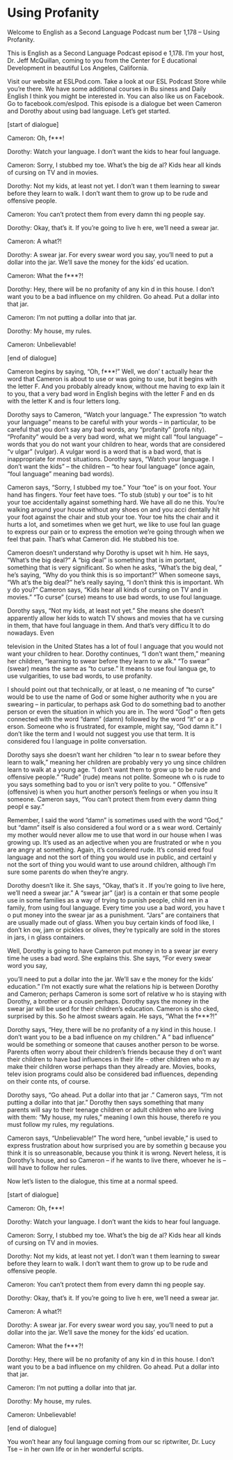 # Using Profanity

Welcome to English as a Second Language Podcast num ber 1,178 – Using Profanity.

This is English as a Second Language Podcast episod e 1,178. I’m your host, Dr. Jeff McQuillan, coming to you from the Center for E ducational Development in beautiful Los Angeles, California.

Visit our website at ESLPod.com. Take a look at our  ESL Podcast Store while you’re there. We have some additional courses in Bu siness and Daily English I think you might be interested in. You can also like  us on Facebook. Go to facebook.com/eslpod. This episode is a dialogue bet ween Cameron and Dorothy about using bad language. Let’s get started.

[start of dialogue]

Cameron: Oh, f***!

Dorothy: Watch your language. I don’t want the kids  to hear foul language.

Cameron: Sorry, I stubbed my toe. What’s the big de al? Kids hear all kinds of cursing on TV and in movies.

Dorothy: Not my kids, at least not yet. I don’t wan t them learning to swear before they learn to walk. I don’t want them to grow up to  be rude and offensive people.

Cameron: You can’t protect them from every damn thi ng people say.

Dorothy: Okay, that’s it. If you’re going to live h ere, we’ll need a swear jar.

Cameron: A what?!

Dorothy: A swear jar. For every swear word you say,  you’ll need to put a dollar into the jar. We’ll save the money for the kids’ ed ucation.

Cameron: What the f***?!

Dorothy: Hey, there will be no profanity of any kin d in this house. I don’t want you to be a bad influence on my children. Go ahead. Put  a dollar into that jar.

Cameron: I’m not putting a dollar into that jar.

 Dorothy: My house, my rules.

Cameron: Unbelievable!

[end of dialogue]

Cameron begins by saying, “Oh, f***!” Well, we don’ t actually hear the word that Cameron is about to use or was going to use, but it  begins with the letter F. And you probably already know, without me having to exp lain it to you, that a very bad word in English begins with the letter F and en ds with the letter K and is four letters long.

Dorothy says to Cameron, “Watch your language.” The  expression “to watch your language” means to be careful with your words – in particular, to be careful that you don’t say any bad words, any “profanity” (profa nity). “Profanity” would be a very bad word, what we might call “foul language” –  words that you do not want your children to hear, words that are considered “v ulgar” (vulgar). A vulgar word is a word that is a bad word, that is inappropriate  for most situations. Dorothy says, “Watch your language. I don’t want the kids” – the children – “to hear foul language” (once again, “foul language” meaning bad words).

Cameron says, “Sorry, I stubbed my toe.” Your “toe”  is on your foot. Your hand has fingers. Your feet have toes. “To stub (stub) y our toe” is to hit your toe accidentally against something hard. We have all do ne this. You’re walking around your house without any shoes on and you acci dentally hit your foot against the chair and stub your toe. Your toe hits the chair and it hurts a lot, and sometimes when we get hurt, we like to use foul lan guage to express our pain or to express the emotion we’re going through when we feel that pain. That’s what Cameron did. He stubbed his toe.

Cameron doesn’t understand why Dorothy is upset wit h him. He says, “What’s the big deal?” A “big deal” is something that is im portant, something that is very significant. So when he asks, “What’s the big deal, ” he’s saying, “Why do you think this is so important?” When someone says, “Wh at’s the big deal?” he’s really saying, “I don’t think this is important. Wh y do you?” Cameron says, “Kids hear all kinds of cursing on TV and in movies.” “To  curse” (curse) means to use bad words, to use foul language.

Dorothy says, “Not my kids, at least not yet.” She means she doesn’t apparently allow her kids to watch TV shows and movies that ha ve cursing in them, that have foul language in them. And that’s very difficu lt to do nowadays. Even

television in the United States has a lot of foul l anguage that you would not want your children to hear. Dorothy continues, “I don’t want them,” meaning her children, “learning to swear before they learn to w alk.” “To swear” (swear) means the same as “to curse.” It means to use foul langua ge, to use vulgarities, to use bad words, to use profanity.

I should point out that technically, or at least, o ne meaning of “to curse” would be to use the name of God or some higher authority whe n you are swearing – in particular, to perhaps ask God to do something bad to another person or even the situation in which you are in. The word “God” o ften gets connected with the word “damn” (damn) followed by the word “it” or a p erson. Someone who is frustrated, for example, might say, “God damn it.” I don’t like the term and I would not suggest you use that term. It is considered fou l language in polite conversation.

Dorothy says she doesn’t want her children “to lear n to swear before they learn to walk,” meaning her children are probably very yo ung since children learn to walk at a young age. “I don’t want them to grow up to be rude and offensive people.” “Rude” (rude) means not polite. Someone wh o is rude to you says something bad to you or isn’t very polite to you. “ Offensive” (offensive) is when you hurt another person’s feelings or when you insu lt someone. Cameron says, “You can’t protect them from every damn thing peopl e say.”

Remember, I said the word “damn” is sometimes used with the word “God,” but “damn” itself is also considered a foul word or a s wear word. Certainly my mother would never allow me to use that word in our house when I was growing up. It’s used as an adjective when you are frustrated or whe n you are angry at something. Again, it’s considered rude. It’s consid ered foul language and not the sort of thing you would use in public, and certainl y not the sort of thing you would want to use around children, although I’m sure some  parents do when they’re angry.

Dorothy doesn’t like it. She says, “Okay, that’s it . If you’re going to live here, we’ll need a swear jar.” A “swear jar” (jar) is a contain er that some people use in some families as a way of trying to punish people, child ren in a family, from using foul language. Every time you use a bad word, you have t o put money into the swear jar as a punishment. “Jars” are containers that are  usually made out of glass. When you buy certain kinds of food like, I don’t kn ow, jam or pickles or olives, they’re typically are sold in the stores in jars, i n glass containers.

Well, Dorothy is going to have Cameron put money in to a swear jar every time he uses a bad word. She explains this. She says, “For every swear word you say,

you’ll need to put a dollar into the jar. We’ll sav e the money for the kids’ education.” I’m not exactly sure what the relations hip is between Dorothy and Cameron; perhaps Cameron is some sort of relative w ho is staying with Dorothy, a brother or a cousin perhaps. Dorothy says the money in the swear jar will be used for their children’s education. Cameron is sho cked, surprised by this. So he almost swears again. He says, “What the f***?!”

Dorothy says, “Hey, there will be no profanity of a ny kind in this house. I don’t want you to be a bad influence on my children.” A “ bad influence” would be something or someone that causes another person to be worse. Parents often worry about their children’s friends because they d on’t want their children to have bad influences in their life – other children who m ay make their children worse perhaps than they already are. Movies, books, telev ision programs could also be considered bad influences, depending on their conte nts, of course.

Dorothy says, “Go ahead. Put a dollar into that jar .” Cameron says, “I’m not putting a dollar into that jar.” Dorothy then says something that many parents will say to their teenage children or adult children who  are living with them: “My house, my rules,” meaning I own this house, therefo re you must follow my rules, my regulations.

Cameron says, “Unbelievable!” The word here, “unbel ievable,” is used to express frustration about how surprised you are by somethin g because you think it is so unreasonable, because you think it is wrong. Nevert heless, it is Dorothy’s house, and so Cameron – if he wants to live there, whoever  he is – will have to follow her rules.

Now let’s listen to the dialogue, this time at a normal speed.

[start of dialogue]

Cameron: Oh, f***!

Dorothy: Watch your language. I don’t want the kids  to hear foul language.

Cameron: Sorry, I stubbed my toe. What’s the big de al? Kids hear all kinds of cursing on TV and in movies.

Dorothy: Not my kids, at least not yet. I don’t wan t them learning to swear before they learn to walk. I don’t want them to grow up to  be rude and offensive people.

Cameron: You can’t protect them from every damn thi ng people say.

 Dorothy: Okay, that’s it. If you’re going to live h ere, we’ll need a swear jar.

Cameron: A what?!

Dorothy: A swear jar. For every swear word you say,  you’ll need to put a dollar into the jar. We’ll save the money for the kids’ ed ucation.

Cameron: What the f***?!

Dorothy: Hey, there will be no profanity of any kin d in this house. I don’t want you to be a bad influence on my children. Go ahead. Put  a dollar into that jar.

Cameron: I’m not putting a dollar into that jar.

Dorothy: My house, my rules.

Cameron: Unbelievable!

[end of dialogue]

You won’t hear any foul language coming from our sc riptwriter, Dr. Lucy Tse – in her own life or in her wonderful scripts.



